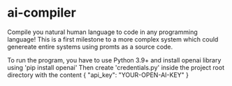 # ai-compiler
Compile you natural human language to code in any programming language!
This is a first milestone to a more complex system which could genereate entire systems using promts as a source code.

To run the program, you have to use Python 3.9+ and install openai library using 'pip install openai'
Then create 'credentials.py' inside the project root directory with the content 
{
  "api_key": "YOUR-OPEN-AI-KEY"
}
